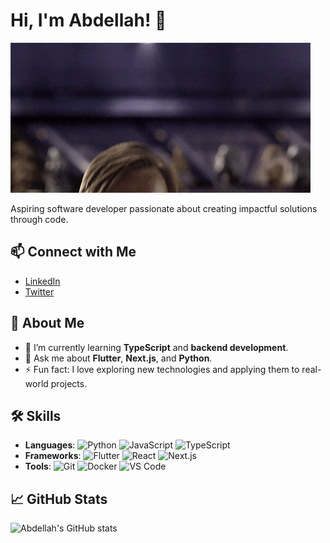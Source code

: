 # Hi, I'm Abdellah! 👋

![](giphy.gif)

Aspiring software developer passionate about creating impactful solutions through code.

## 📫 Connect with Me

- [LinkedIn](https://www.linkedin.com/in/abdellah-ahmed-abdullahi-b229382a2)
- [Twitter](https://x.com/HimoNotting)


## 🚀 About Me

- 🌱 I’m currently learning **TypeScript** and **backend development**.
- 💬 Ask me about **Flutter**, **Next.js**, and **Python**.
- ⚡ Fun fact: I love exploring new technologies and applying them to real-world projects.

## 🛠️ Skills

- **Languages**: ![Python](https://img.shields.io/badge/Python-3776AB?style=flat&logo=python&logoColor=white) ![JavaScript](https://img.shields.io/badge/JavaScript-F7DF1E?style=flat&logo=javascript&logoColor=black) ![TypeScript](https://img.shields.io/badge/TypeScript-3178C6?style=flat&logo=typescript&logoColor=white)
- **Frameworks**: ![Flutter](https://img.shields.io/badge/Flutter-02569B?style=flat&logo=flutter&logoColor=white) ![React](https://img.shields.io/badge/React-61DAFB?style=flat&logo=react&logoColor=black) ![Next.js](https://img.shields.io/badge/Next.js-000000?style=flat&logo=nextdotjs&logoColor=white)
- **Tools**: ![Git](https://img.shields.io/badge/Git-F05032?style=flat&logo=git&logoColor=white) ![Docker](https://img.shields.io/badge/Docker-2496ED?style=flat&logo=docker&logoColor=white) ![VS Code](https://img.shields.io/badge/VS%20Code-007ACC?style=flat&logo=visual-studio-code&logoColor=white)

## 📈 GitHub Stats

![Abdellah's GitHub stats](https://github-readme-stats.vercel.app/api?username=MRQ67&show_icons=true&theme=radical)



